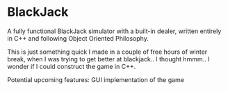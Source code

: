 # BlackJack
A fully functional BlackJack simulator with a built-in dealer, written entirely in C++ and following Object Oriented Philosophy.

This is just something quick I made in a couple of free hours of winter break, when I was trying to get better at blackjack.. I thought hmmm.. I wonder if I could construct the game in C++.

Potential upcoming features:
        GUI implementation of the game
